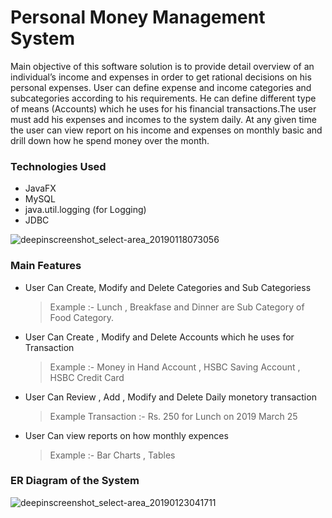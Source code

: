 # Personal Money Management System

Main objective of this software solution is to provide detail overview of an individual’s income and expenses in order to get rational decisions on his personal expenses. User can define expense and income categories and subcategories according to his requirements. He can define different type of means (Accounts) which he uses for his financial transactions.The user must add his expenses and incomes to the system daily. At any given time the user can view report on his income and expenses on monthly basic and drill down how he spend money over the month.

### Technologies Used

* JavaFX
* MySQL
* java.util.logging (for Logging)
* JDBC 

![deepinscreenshot_select-area_20190118073056](https://user-images.githubusercontent.com/46773071/51360869-71cac500-1af3-11e9-9e02-b4216653a682.png)

### Main Features

* User Can Create, Modify and Delete Categories and Sub Categoriess

    >  Example :- Lunch , Breakfase and Dinner are Sub Category of Food Category.

* User Can Create , Modify and Delete Accounts which he uses for Transaction

    > Example :- Money in Hand Account , HSBC Saving Account , HSBC Credit Card

* User Can Review , Add , Modify and Delete Daily monetory transaction 

    > Example Transaction :- Rs. 250 for Lunch on 2019 March 25
    
* User Can view reports on how monthly expences 

    > Example :- Bar Charts , Tables 
    
### ER Diagram of the System

![deepinscreenshot_select-area_20190123041711](https://user-images.githubusercontent.com/46773071/51571000-cb9e0700-1ec6-11e9-93a3-24afc2f6f82c.png)
